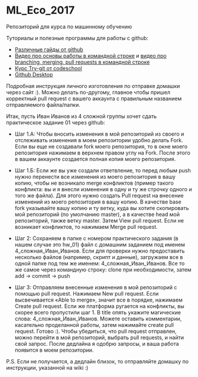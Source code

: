 # ML_Eco_2017
Репозиторий для курса по машинному обучению 

Туториалы и полезные программы для работы с github:

<ul>
	<li>
		<a href="https://guides.github.com/">Различные гайды от github</a>
	</li>
	<li>
		<a href="https://www.youtube.com/watch?v=0fKg7e37bQE">Видео про основы работы в командной строке</a> и <a href="https://www.youtube.com/watch?v=oFYyTZwMyAg">видео про branching, merging, pull requests в командной строке</a>
	</li>
	<li>
		<a href="https://www.codeschool.com/courses/try-git">Курс Try-git от codeschool</a>
	</li>
	<li>
		<a href="https://desktop.github.com/">Github Desktop</a>
	</li>
</ul>

Подробная инструкция личного изготовления по отправке домашки через сайт :). Можно делать по-другому, главное чтобы пришел корректный pull request с вашего аккаунта с правильным названием отправляемого файла/папки. 

Итак, пусть Иван Иванов из 4 сложной группы хочет сдать практическое задание 01 через github:

- Шаг 1.А: Чтобы вносить изменения в мой репозиторий из своего и отслеживать изменения в моем репозитории удобно делать Fork. Если вы еще не создавали fork моего репозитория, то в окне моего репозитория нажимаем в верхнем правом углу на Fork. После этого в вашем аккаунте создается полная копия моего репозитория.

- Шаг 1.Б: Если же вы уже создали ответвление, то перед любым push нужно перенести все изменения из моего репозитория в вашу копию, чтобы не возникало merge конфликтов (пример такого конфликта: вы и я внесли изменения в одну и ту же строчку одного и того же файла). Для этого нужно создать Pull request на внесение изменений из моего репозитория в вашу копию. В качестве base fork указывайте вашу копию и ту ветку, куда вы хотите скопировать мой репозиторий (по умолчанию master), а в качестве head мой репозиторий, также ветку master. Затем View pull request. Если не возникает конфликтов, то нажимаем Merge pull request. 

- Шаг 2: Сохраняем в папке с номером практического задания (в нашем случае это hw_01) файл с домашним заданием под именем 4_сложная_Иван_Иванов. Если для проверки нужно предоставить несколько файлов (например, скрипт и данные), загружаем все в одной папке под тем же именем: 4_сложная_Иван_Иванов. Все то же самое через командную строку: clone при необходимости, затем add -> commit -> push 

- Шаг 3: Отправляем внесенные изменения в мой репозиторий с помощью pull request. Нажимаем New pull request. Если высвечивается «Able to merge», значит все в порядке, нажимаем Create pull request. Если же платформа ругается на конфликты, вы скорее всего пропустили шаг 1. В title опять укажите магические слова: 4_сложная_Иван_Иванов. Можете оставить комментарии, касательно проделанной работы, затем нажимайте create pull request. Готово :). Чтобы убедиться, что pull request отправлен, можно перейти в мой репозиторий, выбрать pull requests, и найти свой запрос. После дедлайна я одобрю запросы, и ваша работа появится в моем репозитории. 


P.S. Если не получается, а дедлайн близок, то отправляйте домашку по инструкции, указанной на wiki :)





